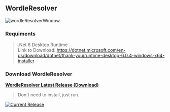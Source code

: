 ## WordleResolver

![wordleResolverWindow](https://user-images.githubusercontent.com/18382186/164861439-d7ba0e72-ebb3-4ddb-a67c-50adb99c3892.png)

### Requiments
> .Net 6 Desktop Runtime  
> Link to Download: https://dotnet.microsoft.com/en-us/download/dotnet/thank-you/runtime-desktop-6.0.4-windows-x64-installer

### Download WordleResolver  
[**WordleResolver Latest Release (Download)**](https://github.com/brunobsc/WordleResolverCSharp/releases)
> Don't need to install, just run.


[![Current Release](https://img.shields.io/github/v/release/brunobsc/WordleResolverCSharp)](https://github.com/brunobsc/WordleResolverCSharp/releases)  
